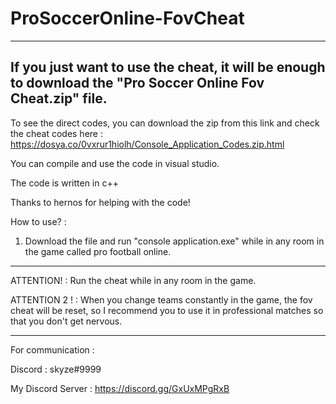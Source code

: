 # ProSoccerOnline-FovCheat

--------------------------------------------------------------
If you just want to use the cheat, it will be enough to download the "Pro Soccer Online Fov Cheat.zip" file.
--------------------------------------------------------------


To see the direct codes, you can download the zip from this link and check the cheat codes here : https://dosya.co/0vxrur1hiolh/Console_Application_Codes.zip.html

You can compile and use the code in visual studio.

The code is written in c++

Thanks to hernos for helping with the code!

How to use? :

1. Download the file and run "console application.exe" while in any room in the game called pro football online.

--------------------------------------------------------------

ATTENTION! : Run the cheat while in any room in the game.

ATTENTION 2 ! : When you change teams constantly in the game, the fov cheat will be reset, so I recommend you to use it in professional matches so that you don't get nervous.

--------------------------------------------------------------

For communication :

Discord : skyze#9999

My Discord Server : https://discord.gg/GxUxMPgRxB
